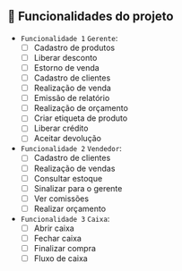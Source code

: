## 🔨 Funcionalidades do projeto

- `Funcionalidade 1` `Gerente`: 
   - [ ] Cadastro de produtos
   - [ ] Liberar desconto
   - [ ] Estorno de venda
   - [ ] Cadastro de clientes
   - [ ] Realização de venda
   - [ ] Emissão de relatório
   - [ ] Realização de orçamento
   - [ ] Criar etiqueta de produto
   - [ ] Liberar crédito
   - [ ] Aceitar devolução

- `Funcionalidade 2` `Vendedor`: 
   - [ ] Cadastro de clientes
   - [ ] Realização de vendas
   - [ ] Consultar estoque
   - [ ] Sinalizar para o gerente
   - [ ] Ver comissões
   - [ ] Realizar orçamento

- `Funcionalidade 3` `Caixa`: 
   - [ ] Abrir caixa
   - [ ] Fechar caixa
   - [ ] Finalizar compra
   - [ ] Fluxo de caixa
